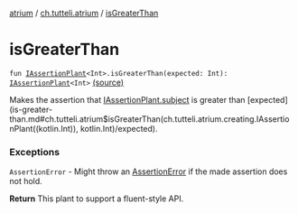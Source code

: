 [atrium](../index.md) / [ch.tutteli.atrium](index.md) / [isGreaterThan](.)

# isGreaterThan

`fun `[`IAssertionPlant`](../ch.tutteli.atrium.creating/-i-assertion-plant/index.md)`<Int>.isGreaterThan(expected: Int): `[`IAssertionPlant`](../ch.tutteli.atrium.creating/-i-assertion-plant/index.md)`<Int>` [(source)](https://github.com/robstoll/atrium/tree/master/atrium-assertions/src/main/kotlin/ch/tutteli/atrium/numberAssertions.kt#L28)

Makes the assertion that [IAssertionPlant.subject](../ch.tutteli.atrium.creating/-i-assertion-plant-with-common-fields/subject.md) is greater than [expected](is-greater-than.md#ch.tutteli.atrium$isGreaterThan(ch.tutteli.atrium.creating.IAssertionPlant((kotlin.Int)), kotlin.Int)/expected).

### Exceptions

`AssertionError` - Might throw an [AssertionError](http://docs.oracle.com/javase/6/docs/api/java/lang/AssertionError.html) if the made assertion does not hold.

**Return**
This plant to support a fluent-style API.

